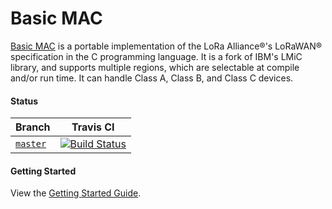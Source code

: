 # Basic MAC

[Basic MAC](https://basicmac.io) is a portable implementation of the LoRa
Alliance®'s LoRaWAN® specification in the C programming language. It is a fork
of IBM's LMiC library, and supports multiple regions, which are selectable at
compile and/or run time. It can handle Class A, Class B, and Class C devices.

#### Status
Branch | Travis CI
-------|----------
[`master`](https://github.com/mkuyper/basicmac/tree/master) | [![Build Status](https://travis-ci.com/mkuyper/basicmac.svg?branch=master)](https://travis-ci.com/mkuyper/basicmac)

#### Getting Started

View the [Getting Started Guide](https://basicmac.io/guide/gettingstarted.html).
